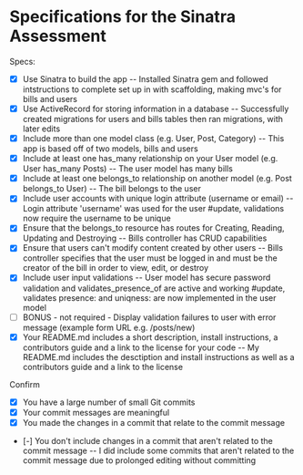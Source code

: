 # Specifications for the Sinatra Assessment

Specs:
- [x] Use Sinatra to build the app
-- Installed Sinatra gem and followed intstructions to complete set up in with scaffolding, making mvc's for bills and users
- [x] Use ActiveRecord for storing information in a database
-- Successfully created migrations for users and bills tables then ran migrations, with later edits
- [x] Include more than one model class (e.g. User, Post, Category)
-- This app is based off of two models, bills and users
- [x] Include at least one has_many relationship on your User model (e.g. User has_many Posts)
-- The user model has many bills
- [x] Include at least one belongs_to relationship on another model (e.g. Post belongs_to User)
-- The bill belongs to the user
- [x] Include user accounts with unique login attribute (username or email)
-- Login attribute 'username' was used for the user
#update, validations now require the username to be unique
- [x] Ensure that the belongs_to resource has routes for Creating, Reading, Updating and Destroying
-- Bills controller has CRUD capabilities 
- [x] Ensure that users can't modify content created by other users
-- Bills controller specifies that the user must be logged in and must be the creator of the bill in order to view, edit, or destroy
- [x] Include user input validations
-- User model has secure password validation and validates_presence_of are active and working 
#update, validates presence: and uniqness: are now implemented in the user model
- [ ] BONUS - not required - Display validation failures to user with error message (example form URL e.g. /posts/new)
- [x] Your README.md includes a short description, install instructions, a contributors guide and a link to the license for your code
-- My README.md includes the desctiption and install instructions as well as a contributors guide and a link to the license

Confirm
- [x] You have a large number of small Git commits
- [x] Your commit messages are meaningful
- [x] You made the changes in a commit that relate to the commit message
- [-] You don't include changes in a commit that aren't related to the commit message
-- I did include some commits that aren't related to the commit message due to prolonged editing without committing 